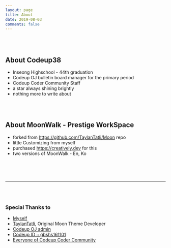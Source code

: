 ```yaml
---
layout: page
title: About
date: 2019-08-03
comments: false
---
```

    
<br/>
<br/>

## About Codeup38  

- Inseong Highschool - 44th graduation
- Codeup OJ bulletin board manager for the primary period
- Codeup Coder Community Staff
- a star always shining brightly
- nothing more to write about

<br/>
<br/>


## About MoonWalk - Prestige WorkSpace

- forked from <https://github.com/TaylanTatli/Moon> repo
- little Customizing from myself
- purchased <https://creatively.dev> for this
- two versions of MoonWalk - En, Ko

<br/>
<br/>
<br/>

-------------------------------------------

<br/>
<br/>

### Special Thanks to

- [Myself](https://github.com/codeup38)
- [TaylanTatli](https://github.com/TaylanTatli), Original Moon Theme Developer
- [Codeup OJ admin](https://codeup.kr/userinfo.php?user=admin)
- [Codeup ID :: gbshs161101](https://codeup.kr/userinfo.php?user=gbshs161101)
- [Everyone of Codeup Coder Community](https://cafe.naver.com/codeupcoder)
